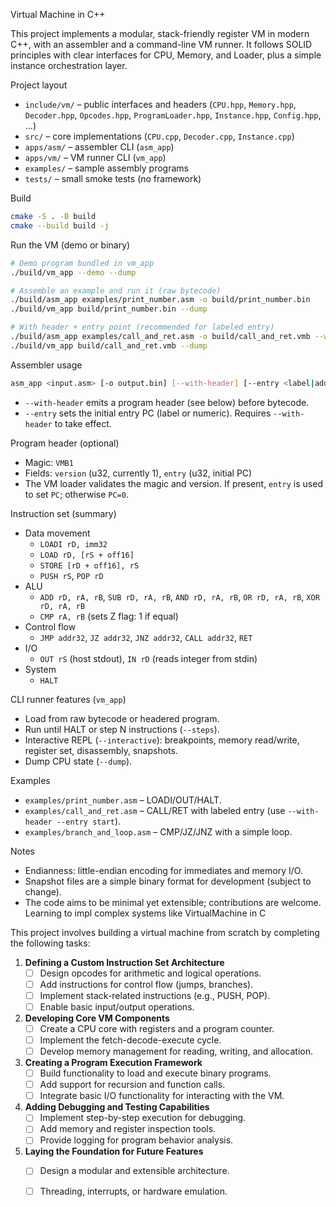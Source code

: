 Virtual Machine in C++

This project implements a modular, stack-friendly register VM in modern C++, with an assembler and a command-line VM runner. It follows SOLID principles with clear interfaces for CPU, Memory, and Loader, plus a simple instance orchestration layer.

Project layout
- `include/vm/` – public interfaces and headers (`CPU.hpp`, `Memory.hpp`, `Decoder.hpp`, `Opcodes.hpp`, `ProgramLoader.hpp`, `Instance.hpp`, `Config.hpp`, ...)
- `src/` – core implementations (`CPU.cpp`, `Decoder.cpp`, `Instance.cpp`)
- `apps/asm/` – assembler CLI (`asm_app`)
- `apps/vm/` – VM runner CLI (`vm_app`)
- `examples/` – sample assembly programs
- `tests/` – small smoke tests (no framework)

Build
```bash
cmake -S . -B build
cmake --build build -j
```

Run the VM (demo or binary)
```bash
# Demo program bundled in vm_app
./build/vm_app --demo --dump

# Assemble an example and run it (raw bytecode)
./build/asm_app examples/print_number.asm -o build/print_number.bin
./build/vm_app build/print_number.bin --dump

# With header + entry point (recommended for labeled entry)
./build/asm_app examples/call_and_ret.asm -o build/call_and_ret.vmb --with-header --entry start
./build/vm_app build/call_and_ret.vmb --dump
```

Assembler usage
```bash
asm_app <input.asm> [-o output.bin] [--with-header] [--entry <label|addr>]
```
- `--with-header` emits a program header (see below) before bytecode.
- `--entry` sets the initial entry PC (label or numeric). Requires `--with-header` to take effect.

Program header (optional)
- Magic: `VMB1`
- Fields: `version` (u32, currently 1), `entry` (u32, initial PC)
- The VM loader validates the magic and version. If present, `entry` is used to set `PC`; otherwise `PC=0`.

Instruction set (summary)
- Data movement
  - `LOADI rD, imm32`
  - `LOAD rD, [rS + off16]`
  - `STORE [rD + off16], rS`
  - `PUSH rS`, `POP rD`
- ALU
  - `ADD rD, rA, rB`, `SUB rD, rA, rB`, `AND rD, rA, rB`, `OR rD, rA, rB`, `XOR rD, rA, rB`
  - `CMP rA, rB` (sets Z flag: 1 if equal)
- Control flow
  - `JMP addr32`, `JZ addr32`, `JNZ addr32`, `CALL addr32`, `RET`
- I/O
  - `OUT rS` (host stdout), `IN rD` (reads integer from stdin)
- System
  - `HALT`

CLI runner features (`vm_app`)
- Load from raw bytecode or headered program.
- Run until HALT or step N instructions (`--steps`).
- Interactive REPL (`--interactive`): breakpoints, memory read/write, register set, disassembly, snapshots.
- Dump CPU state (`--dump`).

Examples
- `examples/print_number.asm` – LOADI/OUT/HALT.
- `examples/call_and_ret.asm` – CALL/RET with labeled entry (use `--with-header --entry start`).
- `examples/branch_and_loop.asm` – CMP/JZ/JNZ with a simple loop.

Notes
- Endianness: little-endian encoding for immediates and memory I/O.
- Snapshot files are a simple binary format for development (subject to change).
- The code aims to be minimal yet extensible; contributions are welcome.
Learning to impl complex systems like VirtualMachine in C

This project involves building a virtual machine from scratch by completing the following tasks:  

1. **Defining a Custom Instruction Set Architecture**  
   - [ ] Design opcodes for arithmetic and logical operations.  
   - [ ] Add instructions for control flow (jumps, branches).  
   - [ ] Implement stack-related instructions (e.g., PUSH, POP).  
   - [ ] Enable basic input/output operations.  

2. **Developing Core VM Components**  
   - [ ] Create a CPU core with registers and a program counter.  
   - [ ] Implement the fetch-decode-execute cycle.  
   - [ ] Develop memory management for reading, writing, and allocation.  

3. **Creating a Program Execution Framework**  
   - [ ] Build functionality to load and execute binary programs.  
   - [ ] Add support for recursion and function calls.  
   - [ ] Integrate basic I/O functionality for interacting with the VM.  

4. **Adding Debugging and Testing Capabilities**  
   - [ ] Implement step-by-step execution for debugging.  
   - [ ] Add memory and register inspection tools.  
   - [ ] Provide logging for program behavior analysis.  

5. **Laying the Foundation for Future Features**  
   - [ ] Design a modular and extensible architecture.  
   - [ ] Threading, interrupts, or hardware emulation.  

